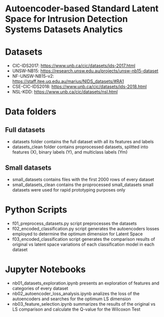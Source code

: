 # Autoencoder-based Standard Latent Space for Intrusion Detection Systems Datasets Analytics

# Datasets
* CIC-IDS2017: https://www.unb.ca/cic/datasets/ids-2017.html
* UNSW-NB15: https://research.unsw.edu.au/projects/unsw-nb15-dataset
* NF-UNSW-NB15-v2: https://staff.itee.uq.edu.au/marius/NIDS_datasets/#RA1
* CSE-CIC-IDS2018: https://www.unb.ca/cic/datasets/ids-2018.html
* NSL-KDD: https://www.unb.ca/cic/datasets/nsl.html

# Data folders

## Full datasets
* datasets folder contains the full dataset with all its features and labels
* datasets_clean folder contains proprocessed datasets, splitted into features (X), binary labels (Y), and multiclass labels (Ym)

## Small datasets
* small_datasets contains files with the first 2000 rows of every dataset
* small_datasets_clean contains the proprocessed small_datasets
small datasets were used for rapid prototyping purposes only

# Python Scripts
* f01_preprocess_datasets.py script preprocesses the datasets
* f02_encoded_classification.py script generates the autoencoders losses employed to determine the optimum dimension for Latent Space
* f03_encoded_classification script generates the comparison results of original vs latent space variations of each classification model in each dataset

# Jupyter Notebooks
* nb01_datasets_exploration.ipynb presents an exploration of features and categories of every dataset
* nb02_autoencoder_loss_analysis.ipynb analizes the loss of the autoencoders and searches for the optimum LS dimension
* nb03_feature_selection.ipynb summarizes the results of the original vs LS comparison and calculate the Q-value for the Wilcoxon Test